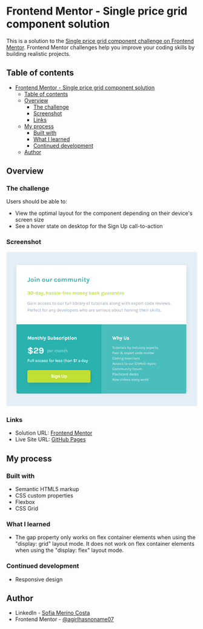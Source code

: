 # Frontend Mentor - Single price grid component solution

This is a solution to the [Single price grid component challenge on Frontend Mentor](https://www.frontendmentor.io/challenges/single-price-grid-component-5ce41129d0ff452fec5abbbc). Frontend Mentor challenges help you improve your coding skills by building realistic projects. 

## Table of contents

- [Frontend Mentor - Single price grid component solution](#frontend-mentor---single-price-grid-component-solution)
  - [Table of contents](#table-of-contents)
  - [Overview](#overview)
    - [The challenge](#the-challenge)
    - [Screenshot](#screenshot)
    - [Links](#links)
  - [My process](#my-process)
    - [Built with](#built-with)
    - [What I learned](#what-i-learned)
    - [Continued development](#continued-development)
  - [Author](#author)


## Overview

### The challenge

Users should be able to:

- View the optimal layout for the component depending on their device's screen size
- See a hover state on desktop for the Sign Up call-to-action

### Screenshot

![](./solution/Screenshot.png)


### Links

- Solution URL: [Frontend Mentor](https://www.frontendmentor.io/solutions/single-price-grid-component-qiRHd4upgS)
- Live Site URL: [GitHub Pages](https://sophie-mc-dev.github.io/single-price-grid-component/)

## My process

### Built with

- Semantic HTML5 markup
- CSS custom properties
- Flexbox
- CSS Grid


### What I learned

- The gap property only works on flex container elements when using the "display: grid" layout mode. It does not work on flex container elements when using the "display: flex" layout mode.


### Continued development

- Responsive design 


## Author

- LinkedIn - [Sofia Merino Costa](https://www.linkedin.com/in/sofia-m-costa/)
- Frontend Mentor - [@agirlhasnoname07](https://www.frontendmentor.io/profile/agirlhasnoname07)